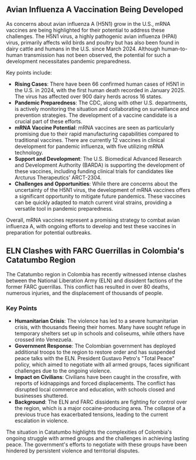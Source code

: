 ## Avian Influenza A Vaccination Being Developed

As concerns about avian influenza A (H5N1) grow in the U.S., mRNA vaccines are being highlighted for their potential to address these challenges. The H5N1 virus, a highly pathogenic avian influenza (HPAI) virus, primarily affects wild birds and poultry but has also been found in dairy cattle and humans in the U.S. since March 2024. Although human-to-human transmission has not been observed, the potential for such a development necessitates pandemic preparedness.

Key points include:

- **Rising Cases**: There have been 66 confirmed human cases of H5N1 in the U.S. in 2024, with the first human death recorded in January 2025. The virus has affected over 900 dairy herds across 16 states.
- **Pandemic Preparedness**: The CDC, along with other U.S. departments, is actively monitoring the situation and collaborating on surveillance and prevention strategies. The development of a vaccine candidate is a crucial part of these efforts.
- **mRNA Vaccine Potential**: mRNA vaccines are seen as particularly promising due to their rapid manufacturing capabilities compared to traditional vaccines. There are currently 12 vaccines in clinical development for pandemic influenza, with five utilizing mRNA technology.
- **Support and Development**: The U.S. Biomedical Advanced Research and Development Authority (BARDA) is supporting the development of these vaccines, including funding clinical trials for candidates like Arcturus Therapeutics' ARCT-2304.
- **Challenges and Opportunities**: While there are concerns about the uncertainty of the H5N1 virus, the development of mRNA vaccines offers a significant opportunity to mitigate future pandemics. These vaccines can be quickly adapted to match current viral strains, providing a versatile tool in pandemic preparedness.

Overall, mRNA vaccines represent a promising strategy to combat avian influenza A, with ongoing efforts to develop and test these vaccines in preparation for potential outbreaks.

## ELN Clashes with FARC Guerrillas in Colombia's Catatumbo Region

The Catatumbo region in Colombia has recently witnessed intense clashes between the National Liberation Army (ELN) and dissident factions of the former FARC guerrillas. This conflict has resulted in over 80 deaths, numerous injuries, and the displacement of thousands of people.

### Key Points

- **Humanitarian Crisis**: The violence has led to a severe humanitarian crisis, with thousands fleeing their homes. Many have sought refuge in temporary shelters set up in schools and coliseums, while others have crossed into Venezuela.
- **Government Response**: The Colombian government has deployed additional troops to the region to restore order and has suspended peace talks with the ELN. President Gustavo Petro's "Total Peace" policy, which aimed to negotiate with all armed groups, faces significant challenges due to the ongoing violence.
- **Impact on Civilians**: Civilians have been caught in the crossfire, with reports of kidnappings and forced displacements. The conflict has disrupted local commerce and education, with schools closed and businesses shuttered.
- **Background**: The ELN and FARC dissidents are fighting for control over the region, which is a major cocaine-producing area. The collapse of a previous truce has exacerbated tensions, leading to the current escalation in violence.

The situation in Catatumbo highlights the complexities of Colombia's ongoing struggle with armed groups and the challenges in achieving lasting peace. The government's efforts to negotiate with these groups have been hindered by persistent violence and territorial disputes.
